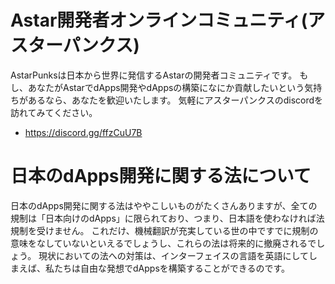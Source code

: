 # Astar開発者オンラインコミュニティ(アスターパンクス)

AstarPunksは日本から世界に発信するAstarの開発者コミュニティです。
もし、あなたがAstarでdApps開発やdAppsの構築になにか貢献したいという気持ちがあるなら、あなたを歓迎いたします。
気軽にアスターパンクスのdiscordを訪れてみてください。

 * https://discord.gg/ffzCuU7B

# 日本のdApps開発に関する法について

日本のdApps開発に関する法はややこしいものがたくさんありますが、全ての規制は「日本向けのdApps」に限られており、つまり、日本語を使わなければ法規制を受けません。
これだけ、機械翻訳が充実している世の中ですでに規制の意味をなしていないといえるでしょうし、これらの法は将来的に撤廃されるでしょう。
現状においての法への対策は、インターフェイスの言語を英語にしてしまえば、私たちは自由な発想でdAppsを構築することができるのです。

